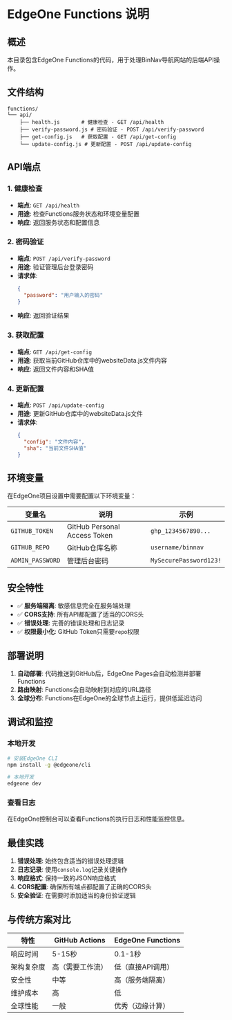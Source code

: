 # EdgeOne Functions 说明

## 概述

本目录包含EdgeOne Functions的代码，用于处理BinNav导航网站的后端API操作。

## 文件结构

```
functions/
└── api/
    ├── health.js       # 健康检查 - GET /api/health
    ├── verify-password.js # 密码验证 - POST /api/verify-password
    ├── get-config.js   # 获取配置 - GET /api/get-config
    └── update-config.js # 更新配置 - POST /api/update-config
```

## API端点

### 1. 健康检查
- **端点**: `GET /api/health`
- **用途**: 检查Functions服务状态和环境变量配置
- **响应**: 返回服务状态和配置信息

### 2. 密码验证
- **端点**: `POST /api/verify-password`
- **用途**: 验证管理后台登录密码
- **请求体**: 
  ```json
  {
    "password": "用户输入的密码"
  }
  ```
- **响应**: 返回验证结果

### 3. 获取配置
- **端点**: `GET /api/get-config`  
- **用途**: 获取当前GitHub仓库中的websiteData.js文件内容
- **响应**: 返回文件内容和SHA值

### 4. 更新配置
- **端点**: `POST /api/update-config`
- **用途**: 更新GitHub仓库中的websiteData.js文件
- **请求体**: 
  ```json
  {
    "config": "文件内容",
    "sha": "当前文件SHA值"
  }
  ```

## 环境变量

在EdgeOne项目设置中需要配置以下环境变量：

| 变量名 | 说明 | 示例 |
|--------|------|------|
| `GITHUB_TOKEN` | GitHub Personal Access Token | `ghp_1234567890...` |
| `GITHUB_REPO` | GitHub仓库名称 | `username/binnav` |
| `ADMIN_PASSWORD` | 管理后台密码 | `MySecurePassword123!` |

## 安全特性

- ✅ **服务端隔离**: 敏感信息完全在服务端处理
- ✅ **CORS支持**: 所有API都配置了适当的CORS头
- ✅ **错误处理**: 完善的错误处理和日志记录
- ✅ **权限最小化**: GitHub Token只需要`repo`权限

## 部署说明

1. **自动部署**: 代码推送到GitHub后，EdgeOne Pages会自动检测并部署Functions
2. **路由映射**: Functions会自动映射到对应的URL路径
3. **全球分布**: Functions在EdgeOne的全球节点上运行，提供低延迟访问

## 调试和监控

### 本地开发
```bash
# 安装EdgeOne CLI
npm install -g @edgeone/cli

# 本地开发
edgeone dev
```

### 查看日志
在EdgeOne控制台可以查看Functions的执行日志和性能监控信息。

## 最佳实践

1. **错误处理**: 始终包含适当的错误处理逻辑
2. **日志记录**: 使用`console.log`记录关键操作
3. **响应格式**: 保持一致的JSON响应格式
4. **CORS配置**: 确保所有端点都配置了正确的CORS头
5. **安全验证**: 在需要时添加适当的身份验证逻辑

## 与传统方案对比

| 特性 | GitHub Actions | EdgeOne Functions |
|------|----------------|-------------------|
| 响应时间 | 5-15秒 | 0.1-1秒 |
| 架构复杂度 | 高（需要工作流） | 低（直接API调用） |
| 安全性 | 中等 | 高（服务端隔离） |
| 维护成本 | 高 | 低 |
| 全球性能 | 一般 | 优秀（边缘计算） | 